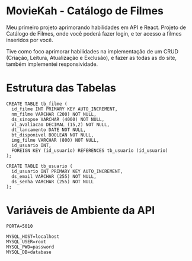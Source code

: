 # MovieKah - Catálogo de Filmes

Meu primeiro projeto aprimorando habilidades em API e React. Projeto de Catálogo de Filmes, onde você poderá fazer login, e ter acesso a filmes inseridos por você. 

Tive como foco aprimorar habilidades na implementação de um CRUD (Criação, Leitura, Atualização e Exclusão), e fazer as todas as do site, também implementei responsividade.


 # Estrutura das Tabelas
```
CREATE TABLE tb_filme (
  id_filme INT PRIMARY KEY AUTO_INCREMENT,
  nm_filme VARCHAR (200) NOT NULL,
  ds_sinopse VARCHAR (4000) NOT NULL,
  vl_avaliacao DECIMAL (15,2) NOT NULL,
  dt_lancamento DATE NOT NULL,
  bt_disponivel BOOLEAN NOT NULL,
  img_filme VARCHAR (800) NOT NULL,
  id_usuario INT,
  FOREIGN KEY (id_usuario) REFERENCES tb_usuario (id_usuario)
);

CREATE TABLE tb_usuario (
  id_usuario INT PRIMARY KEY AUTO_INCREMENT,
  ds_email VARCHAR (255) NOT NULL,
  ds_senha VARCHAR (255) NOT NULL
);
```

 # Variáveis de Ambiente da API
```
PORTA=5010

MYSQL_HOST=localhost
MYSQL_USER=root
MYSQL_PWD=password
MYSQL_DB=database
```

